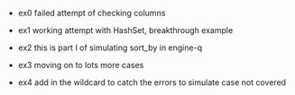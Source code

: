 
* ex0 failed attempt of checking columns
* ex1 working attempt with HashSet, breakthrough example
* ex2 this is part I of simulating sort_by in engine-q

* ex3 moving on to lots more cases
* ex4 add in the wildcard to catch the errors to simulate case not covered
